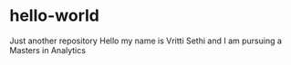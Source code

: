 # hello-world
Just another repository
Hello my name is Vritti Sethi and I am pursuing a Masters in Analytics
